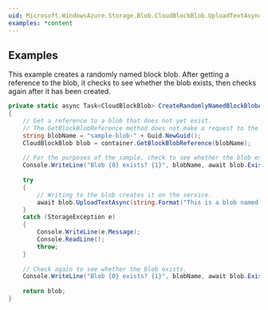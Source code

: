 ```yaml
---  
uid: Microsoft.WindowsAzure.Storage.Blob.CloudBlockBlob.UploadTextAsync  
examples: *content  
---  
```

  
## Examples  
 This example creates a randomly named block blob. After getting a reference to the blob, it checks to see whether the blob exists, then checks again after it has been created.  
  
```c#  
private static async Task<CloudBlockBlob> CreateRandomlyNamedBlockBlobAsync(CloudBlobContainer container)  
{  
    // Get a reference to a blob that does not yet exist.  
    // The GetBlockBlobReference method does not make a request to the service, but only creates the object in memory.  
    string blobName = "sample-blob-" + Guid.NewGuid();  
    CloudBlockBlob blob = container.GetBlockBlobReference(blobName);  
  
    // For the purposes of the sample, check to see whether the blob exists.  
    Console.WriteLine("Blob {0} exists? {1}", blobName, await blob.ExistsAsync());  
  
    try  
    {  
        // Writing to the blob creates it on the service.  
        await blob.UploadTextAsync(string.Format("This is a blob named {0}", blobName));  
    }  
    catch (StorageException e)  
    {  
        Console.WriteLine(e.Message);  
        Console.ReadLine();  
        throw;  
    }  
  
    // Check again to see whether the blob exists.  
    Console.WriteLine("Blob {0} exists? {1}", blobName, await blob.ExistsAsync());  
  
    return blob;  
}  
  
```